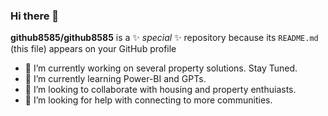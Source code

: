 ### Hi there 👋

**github8585/github8585** is a ✨ _special_ ✨ repository because its `README.md` (this file) appears on your GitHub profile

- 🔭 I’m currently working on several property solutions. Stay Tuned. 
- 🌱 I’m currently learning Power-BI and GPTs. 
- 👯 I’m looking to collaborate with housing and property enthuiasts. 
- 🤔 I’m looking for help with connecting to more communities.
